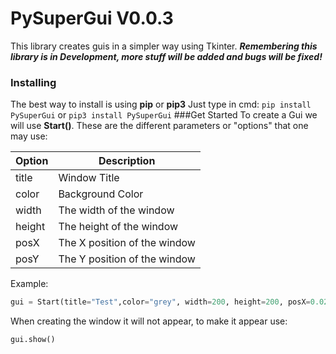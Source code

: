 # PySuperGui V0.0.3
This library creates guis in a simpler way using Tkinter.
***Remembering this library is in Development, more stuff will be added and bugs will be fixed!***
### Installing
The best way to install is using **pip** or **pip3**
Just type in cmd:
`pip install PySuperGui`
or
`pip3 install PySuperGui`
###Get Started
To create a Gui we will use **Start()**. These are the different parameters or "options" that one may use:

| Option  | Description  |
| ------------ | ------------ |
| title  | Window Title  |
| color  | Background Color  |
| width  | The width of the window  |
| height  | The height of the window  |
| posX  | The X position of the window  |
| posY  | The Y position of the window |
Example:
```python
gui = Start(title="Test",color="grey", width=200, height=200, posX=0.025, posY=0.05)
```
When creating the window it will not appear, to make it appear use:
```python
gui.show()
```

